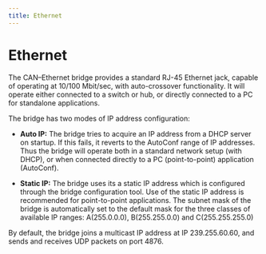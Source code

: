 ```yaml
---
title: Ethernet
---
```


# Ethernet

The CAN–Ethernet bridge provides a standard RJ-45 Ethernet jack, capable of operating at 10/100 Mbit/sec, with auto-crossover functionality.  It will operate either connected to a switch or hub, or directly connected to a PC for standalone applications.

The bridge has two modes of IP address configuration:

- __Auto IP:__ The bridge tries to acquire an IP address from a DHCP server on startup.  If this fails, it reverts to the AutoConf range of IP addresses.  Thus the bridge will operate both in a standard network setup (with DHCP), or when connected directly to a PC (point-to-point) application (AutoConf).

- __Static IP:__ The bridge uses its a static IP address which is configured through the bridge configuration tool. Use of the static IP address is recommended for point-to-point applications. The subnet mask of the bridge is automatically set to the default mask for the three classes of available IP ranges: A(255.0.0.0), B(255.255.0.0) and C(255.255.255.0)

By default, the bridge joins a multicast IP address at IP 239.255.60.60, and sends and receives UDP packets on port 4876.
